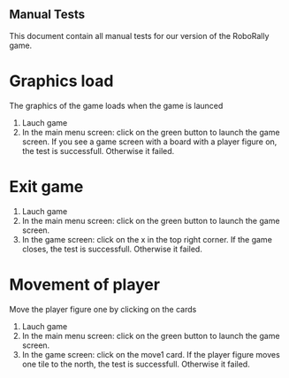 ## Manual Tests
This document contain all manual tests for our version of the RoboRally game.

# Graphics load
The graphics of the game loads when the game is launced
1. Lauch game
2. In the main menu screen: click on the green button to launch the game screen.
If you see a game screen with a board with a player figure on, the test is successfull. Otherwise it failed.

# Exit game
1. Lauch game 
2. In the main menu screen: click on the green button to launch the game screen.
3. In the game screen: click on the x in the top right corner. 
If the game closes, the test is successfull. Otherwise it failed.

# Movement of player
Move the player figure one by clicking on the cards
1. Lauch game 
2. In the main menu screen: click on the green button to launch the game screen.
3. In the game screen: click on the move1 card.
If the player figure moves one tile to the north, the test is successfull. Otherwise it failed.
